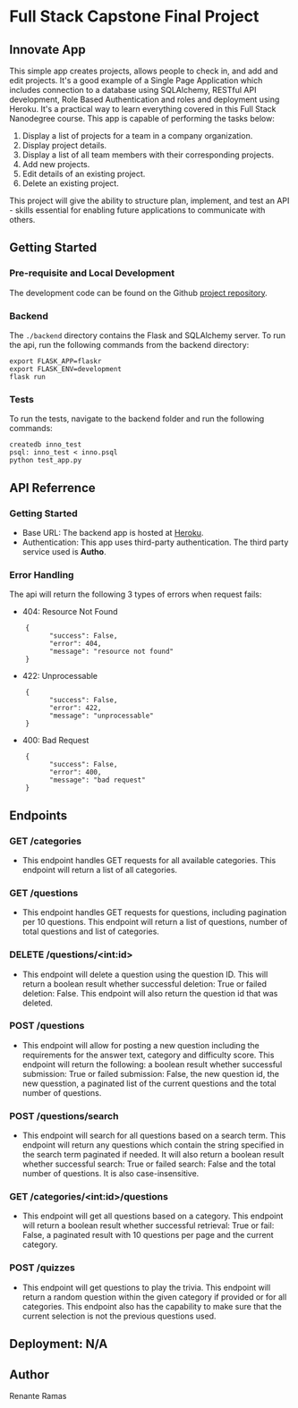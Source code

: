 # Full Stack Capstone Final Project

## Innovate App

This simple app creates projects, allows people to check in, and add and edit projects. It's a good example of a Single Page Application which includes connection to a database using SQLAlchemy, RESTful API development, Role Based Authentication and roles and deployment using Heroku. It's a practical way to learn everything covered in this Full Stack Nanodegree course. This app is capable of performing the tasks below:

1. Display a list of projects for a team in a company organization.
2. Display project details.
3. Display a list of all team members with their corresponding projects.
4. Add new projects.
5. Edit details of an existing project.
6. Delete an existing project.

This project will give the ability to structure plan, implement, and test an API - skills essential for enabling future applications to communicate with others.

## Getting Started

### Pre-requisite and Local Development

The development code can be found on the Github [project repository](https://github.com/opcreek/Innovate).

### Backend

The `./backend` directory contains the Flask and SQLAlchemy server. To run the api, run the following commands from the backend directory:

```
export FLASK_APP=flaskr
export FLASK_ENV=development
flask run
```

### Tests

To run the tests, navigate to the backend folder and run the following commands:

```
createdb inno_test
psql: inno_test < inno.psql
python test_app.py
```

## API Referrence

### Getting Started

- Base URL: The backend app is hosted at [Heroku](https://innorey.herokuapp.com/).
- Authentication: This app uses third-party authentication. The third party service used is **Autho**.

### Error Handling

The api will return the following 3 types of errors when request fails:

- 404: Resource Not Found

```
    {
          "success": False,
          "error": 404,
          "message": "resource not found"
    }
```

- 422: Unprocessable

```
    {
          "success": False,
          "error": 422,
          "message": "unprocessable"
    }
```

- 400: Bad Request

```
    {
          "success": False,
          "error": 400,
          "message": "bad request"
    }
```

## Endpoints

### GET /categories

- This endpoint handles GET requests for all available categories. This endpoint will return a list of all categories.

### GET /questions

- This endpoint handles GET requests for questions, including pagination per 10 questions. This endpoint will return a list of questions, number of total questions and list of categories.

### DELETE /questions/\<int:id>

- This endpoint will delete a question using the question ID. This will return a boolean result whether successful deletion: True or failed deletion: False. This endpoint will also return the question id that was deleted.

### POST /questions

- This endpoint will allow for posting a new question including the requirements for the answer text, category and difficulty score. This endpoint will return the following: a boolean result whether successful submission: True or failed submission: False, the new question id, the new quesstion, a paginated list of the current questions and the total number of questions.

### POST /questions/search

- This endpoint will search for all questions based on a search term. This endpoint will return any questions which contain the string specified in the search term paginated if needed. It will also return a boolean result whether successful search: True or failed search: False and the total number of questions. It is also case-insensitive.

### GET /categories/\<int:id>/questions

- This endpoint will get all questions based on a category. This endpoint will return a boolean result whether successful retrieval: True or fail: False, a paginated result with 10 questions per page and the current category.

### POST /quizzes

- This endpoint will get questions to play the trivia. This endpoint will return a random question within the given category if provided or for all categories. This endpoint also has the capability to make sure that the current selection is not the previous questions used.

## Deployment: N/A

## Author

Renante Ramas
